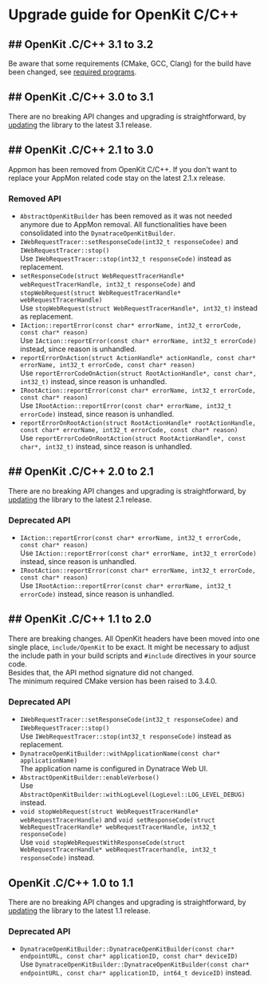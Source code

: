# Upgrade guide for OpenKit C/C++

## ## OpenKit .C/C++ 3.1 to 3.2
Be aware that some requirements (CMake, GCC, Clang) for the build have been changed, see [required programs][programs].

## ## OpenKit .C/C++ 3.0 to 3.1
There are no breaking API changes and upgrading is straightforward, by [updating][update] the library
to the latest 3.1 release.

## ## OpenKit .C/C++ 2.1 to 3.0
Appmon has been removed from OpenKit C/C++. If you don't want to replace your AppMon related code stay on the latest 2.1.x release.

### Removed API
* `AbstractOpenKitBuilder` has been removed as it was not needed anymore due to AppMon removal. All functionalities have been consolidated into the `DynatraceOpenKitBuilder`.
* `IWebRequestTracer::setResponseCode(int32_t responseCodee)` and `IWebRequestTracer::stop()`  
  Use `IWebRequestTracer::stop(int32_t responseCode)` instead as replacement.
* `setResponseCode(struct WebRequestTracerHandle* webRequestTracerHandle, int32_t responseCode)` and `stopWebRequest(struct WebRequestTracerHandle* webRequestTracerHandle)`  
  Use `stopWebRequest(struct WebRequestTracerHandle*, int32_t)` instead as replacement.
* `IAction::reportError(const char* errorName, int32_t errorCode, const char* reason)`  
  Use `IAction::reportError(const char* errorName, int32_t errorCode)` instead, since reason is unhandled.
* `reportErrorOnAction(struct ActionHandle* actionHandle, const char* errorName, int32_t errorCode, const char* reason)`  
  Use `reportErrorCodeOnAction(struct RootActionHandle*, const char*, int32_t)` instead, since reason is unhandled.
* `IRootAction::reportError(const char* errorName, int32_t errorCode, const char* reason)`  
  Use `IRootAction::reportError(const char* errorName, int32_t errorCode)` instead, since reason is unhandled.
* `reportErrorOnRootAction(struct RootActionHandle* rootActionHandle, const char* errorName, int32_t errorCode, const char* reason)`  
  Use `reportErrorCodeOnRootAction(struct RootActionHandle*, const char*, int32_t)` instead, since reason is unhandled.

## ## OpenKit .C/C++ 2.0 to 2.1
There are no breaking API changes and upgrading is straightforward, by [updating][update] the library
to the latest 2.1 release.

### Deprecated API
* `IAction::reportError(const char* errorName, int32_t errorCode, const char* reason)`  
  Use `IAction::reportError(const char* errorName, int32_t errorCode)` instead, since reason is unhandled.
* `IRootAction::reportError(const char* errorName, int32_t errorCode, const char* reason)`  
  Use `IRootAction::reportError(const char* errorName, int32_t errorCode)` instead, since reason is unhandled.

## ## OpenKit .C/C++ 1.1 to 2.0
There are breaking changes. All OpenKit headers have been moved into one
single place, `include/OpenKit` to be exact. It might be necessary to adjust the
include path in your build scripts and `#include` directives in your source code.  
Besides that, the API method signature did not changed.  
The minimum required CMake version has been raised to 3.4.0.

### Deprecated API
* `IWebRequestTracer::setResponseCode(int32_t responseCodee)` and `IWebRequestTracer::stop()`  
  Use `IWebRequestTracer::stop(int32_t responseCode)` instead as replacement.
* `DynatraceOpenKitBuilder::withApplicationName(const char* applicationName)`  
  The application name is configured in Dynatrace Web UI.
* `AbstractOpenKitBuilder::enableVerbose()`  
  Use `AbstractOpenKitBuilder::withLogLevel(LogLevel::LOG_LEVEL_DEBUG)` instead.
* `void stopWebRequest(struct WebRequestTracerHandle* webRequestTracerHandle)` and `void setResponseCode(struct WebRequestTracerHandle* webRequestTracerHandle, int32_t responseCode)`  
  Use `void stopWebRequestWithResponseCode(struct WebRequestTracerHandle* webRequestTracerhandle, int32_t responseCode)` instead.

## OpenKit .C/C++ 1.0 to 1.1
There are no breaking API changes and upgrading is straightforward, by [updating][update] the library
to the latest 1.1 release.

### Deprecated API
* `DynatraceOpenKitBuilder::DynatraceOpenKitBuilder(const char* endpointURL, const char* applicationID, const char* deviceID)`  
   Use `DynatraceOpenKitBuilder::DynatraceOpenKitBuilder(const char* endpointURL, const char* applicationID, int64_t deviceID)` instead.

[update]: ./installing.md#obtaining-and-updating-openkit-native
[programs]: ./building-openkit.md#required-programs
